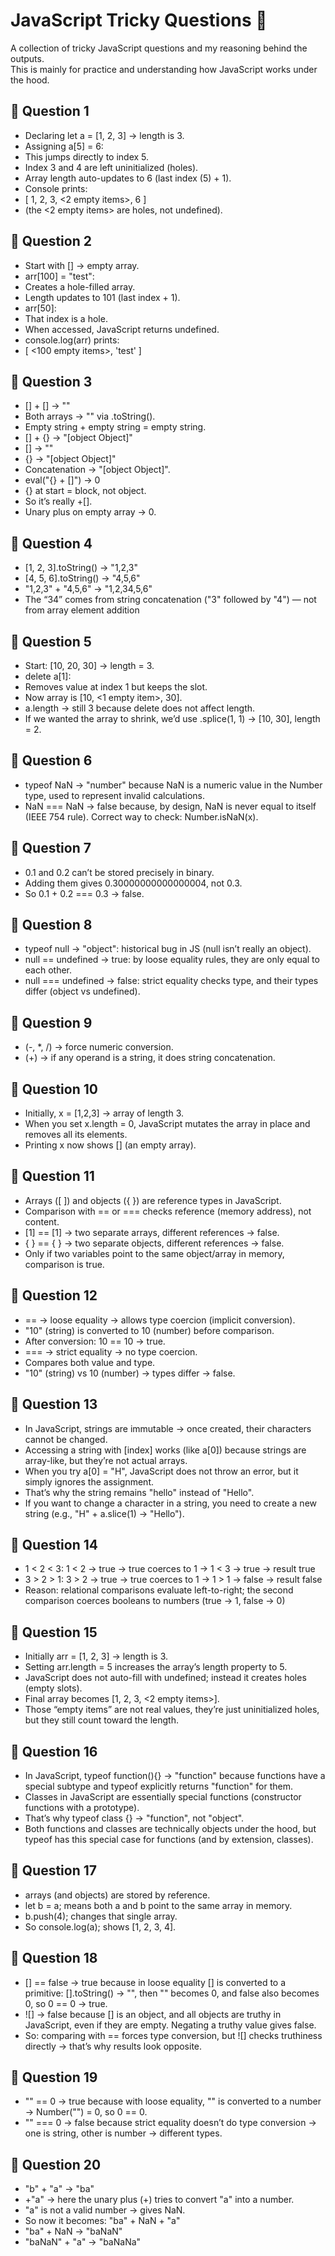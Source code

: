 # JavaScript Tricky Questions 🧩

A collection of tricky JavaScript questions and my reasoning behind the outputs.  
This is mainly for practice and understanding how JavaScript works under the hood.

## 📌 Question 1

- Declaring let a = [1, 2, 3] → length is 3.
-   Assigning a[5] = 6:
-   This jumps directly to index 5.
-   Index 3 and 4 are left uninitialized (holes).
-   Array length auto-updates to 6 (last index (5) + 1).
-   Console prints:
-   [ 1, 2, 3, <2 empty items>, 6 ]
-   (the <2 empty items> are holes, not undefined).

## 📌 Question 2

- Start with [] → empty array.
- arr[100] = "test":
- Creates a hole-filled array.
- Length updates to 101 (last index + 1).
- arr[50]:
- That index is a hole.
- When accessed, JavaScript returns undefined.
- console.log(arr) prints:
- [ <100 empty items>, 'test' ]

## 📌 Question 3

- [] + [] → ""
- Both arrays → "" via .toString().
- Empty string + empty string = empty string.
- [] + {} → "[object Object]"
- [] → ""
- {} → "[object Object]"
- Concatenation → "[object Object]".
- eval("{} + []") → 0
- {} at start = block, not object.
- So it’s really +[].
- Unary plus on empty array → 0.

## 📌 Question 4

- [1, 2, 3].toString() → "1,2,3"
- [4, 5, 6].toString() → "4,5,6"
- "1,2,3" + "4,5,6" → "1,2,34,5,6"
- The “34” comes from string concatenation ("3" followed by "4") — not from array element addition

## 📌 Question 5

- Start: [10, 20, 30] → length = 3.
- delete a[1]:
- Removes value at index 1 but keeps the slot.
- Now array is [10, <1 empty item>, 30].
- a.length → still 3 because delete does not affect length.
- If we wanted the array to shrink, we’d use .splice(1, 1) → [10, 30], length = 2.

## 📌 Question 6

- typeof NaN → "number" because NaN is a numeric value in the Number type, used to represent invalid calculations.
- NaN === NaN → false because, by design, NaN is never equal to itself (IEEE 754 rule).
Correct way to check: Number.isNaN(x).

## 📌 Question 7

- 0.1 and 0.2 can’t be stored precisely in binary.
- Adding them gives 0.30000000000000004, not 0.3.
- So 0.1 + 0.2 === 0.3 → false.

## 📌 Question 8

- typeof null → "object": historical bug in JS (null isn’t really an object).
- null == undefined → true: by loose equality rules, they are only equal to each other.
- null === undefined → false: strict equality checks type, and their types differ (object vs undefined).

## 📌 Question 9

- (-, *, /) → force numeric conversion.
- (+) → if any operand is a string, it does string concatenation.

## 📌 Question 10

- Initially, x = [1,2,3] → array of length 3.
- When you set x.length = 0, JavaScript mutates the array in place and removes all its elements.
- Printing x now shows [] (an empty array).

## 📌 Question 11

- Arrays ([ ]) and objects ({ }) are reference types in JavaScript.
- Comparison with == or === checks reference (memory address), not content.
- [1] == [1] → two separate arrays, different references → false.
- { } == { } → two separate objects, different references → false.
- Only if two variables point to the same object/array in memory, comparison is true.

## 📌 Question 12

- == → loose equality → allows type coercion (implicit conversion).
- "10" (string) is converted to 10 (number) before comparison.
- After conversion: 10 == 10 → true.
- === → strict equality → no type coercion.
- Compares both value and type.
- "10" (string) vs 10 (number) → types differ → false.

## 📌 Question 13

- In JavaScript, strings are immutable → once created, their characters cannot be changed.
- Accessing a string with [index] works (like a[0]) because strings are array-like, but they’re not actual arrays.
- When you try a[0] = "H", JavaScript does not throw an error, but it simply ignores the assignment.
- That’s why the string remains "hello" instead of "Hello".
- If you want to change a character in a string, you need to create a new string (e.g., "H" + a.slice(1) → "Hello").

## 📌 Question 14

- 1 < 2 < 3: 1 < 2 → true → true coerces to 1 → 1 < 3 → true → result true
- 3 > 2 > 1: 3 > 2 → true → true coerces to 1 → 1 > 1 → false → result false
- Reason: relational comparisons evaluate left-to-right; the second comparison coerces booleans to numbers (true → 1, false → 0)

## 📌 Question 15

- Initially arr = [1, 2, 3] → length is 3.
- Setting arr.length = 5 increases the array’s length property to 5.
- JavaScript does not auto-fill with undefined; instead it creates holes (empty slots).
- Final array becomes [1, 2, 3, <2 empty items>].
- Those “empty items” are not real values, they’re just uninitialized holes, but they still count toward the length.

## 📌 Question 16

- In JavaScript, typeof function(){} → "function" because functions have a special subtype and typeof explicitly returns "function" for them.
- Classes in JavaScript are essentially special functions (constructor functions with a prototype).
- That’s why typeof class {} → "function", not "object".
- Both functions and classes are technically objects under the hood, but typeof has this special case for functions (and by extension, classes).

## 📌 Question 17

- arrays (and objects) are stored by reference.
- let b = a; means both a and b point to the same array in memory.
- b.push(4); changes that single array.
- So console.log(a); shows [1, 2, 3, 4].

## 📌 Question 18

- [] == false → true because in loose equality [] is converted to a primitive: [].toString() → "", then "" becomes 0, and false also becomes 0, so 0 == 0 → true.
- ![] → false because [] is an object, and all objects are truthy in JavaScript, even if they are empty. Negating a truthy value gives false.
- So: comparing with == forces type conversion, but ![] checks truthiness directly → that’s why results look opposite.

## 📌 Question 19

- "" == 0 → true because with loose equality, "" is converted to a number → Number("") = 0, so 0 == 0.
- "" === 0 → false because strict equality doesn’t do type conversion → one is string, other is number → different types.

## 📌 Question 20

- "b" + "a" → "ba"
- +"a" → here the unary plus (+) tries to convert "a" into a number.
- "a" is not a valid number → gives NaN.
- So now it becomes: "ba" + NaN + "a"
- "ba" + NaN → "baNaN"
- "baNaN" + "a" → "baNaNa"